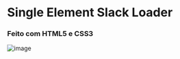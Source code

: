 # Single Element Slack Loader

### Feito com HTML5 e CSS3

![image](https://user-images.githubusercontent.com/87333149/174200681-27faa759-d518-43f3-8780-0e1243508795.png)
